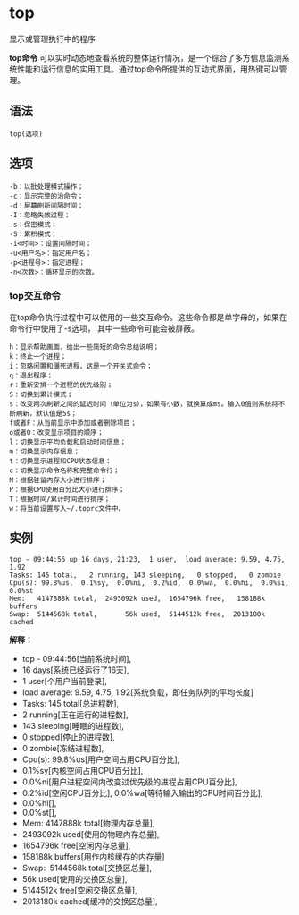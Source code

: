 # top

显示或管理执行中的程序


**top命令** 可以实时动态地查看系统的整体运行情况，是一个综合了多方信息监测系统性能和运行信息的实用工具。通过top命令所提供的互动式界面，用热键可以管理。

##  语法

```
top(选项)
```

##  选项

```
-b：以批处理模式操作；
-c：显示完整的治命令；
-d：屏幕刷新间隔时间；
-I：忽略失效过程；
-s：保密模式；
-S：累积模式；
-i<时间>：设置间隔时间；
-u<用户名>：指定用户名；
-p<进程号>：指定进程；
-n<次数>：循环显示的次数。
```

###  top交互命令

在top命令执行过程中可以使用的一些交互命令。这些命令都是单字母的，如果在命令行中使用了-s选项， 其中一些命令可能会被屏蔽。

```
h：显示帮助画面，给出一些简短的命令总结说明；
k：终止一个进程；
i：忽略闲置和僵死进程，这是一个开关式命令；
q：退出程序；
r：重新安排一个进程的优先级别；
S：切换到累计模式；
s：改变两次刷新之间的延迟时间（单位为s），如果有小数，就换算成ms。输入0值则系统将不断刷新，默认值是5s；
f或者F：从当前显示中添加或者删除项目；
o或者O：改变显示项目的顺序；
l：切换显示平均负载和启动时间信息；
m：切换显示内存信息；
t：切换显示进程和CPU状态信息；
c：切换显示命令名称和完整命令行；
M：根据驻留内存大小进行排序；
P：根据CPU使用百分比大小进行排序；
T：根据时间/累计时间进行排序；
w：将当前设置写入~/.toprc文件中。
```

##  实例

```
top - 09:44:56 up 16 days, 21:23,  1 user,  load average: 9.59, 4.75, 1.92
Tasks: 145 total,   2 running, 143 sleeping,   0 stopped,   0 zombie
Cpu(s): 99.8%us,  0.1%sy,  0.0%ni,  0.2%id,  0.0%wa,  0.0%hi,  0.0%si,  0.0%st
Mem:   4147888k total,  2493092k used,  1654796k free,   158188k buffers
Swap:  5144568k total,       56k used,  5144512k free,  2013180k cached
```

 **解释：** 

*  top - 09:44:56[当前系统时间],
*  16 days[系统已经运行了16天],
*  1 user[个用户当前登录],
*  load average: 9.59, 4.75, 1.92[系统负载，即任务队列的平均长度]
*  Tasks: 145 total[总进程数],
*  2 running[正在运行的进程数],
*  143 sleeping[睡眠的进程数],
*  0 stopped[停止的进程数],
*  0 zombie[冻结进程数],
*  Cpu(s): 99.8%us[用户空间占用CPU百分比],
*  0.1%sy[内核空间占用CPU百分比],
*  0.0%ni[用户进程空间内改变过优先级的进程占用CPU百分比],
*  0.2%id[空闲CPU百分比], 0.0%wa[等待输入输出的CPU时间百分比],
*  0.0%hi[],
*  0.0%st[],
*  Mem: 4147888k total[物理内存总量],
*  2493092k used[使用的物理内存总量],
*  1654796k free[空闲内存总量],
*  158188k buffers[用作内核缓存的内存量]
*  Swap:  5144568k total[交换区总量],
*  56k used[使用的交换区总量],
*  5144512k free[空闲交换区总量],
*  2013180k cached[缓冲的交换区总量],


